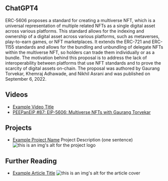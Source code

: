 ## ChatGPT4

ERC-5606 proposes a standard for creating a multiverse NFT, which is a universal representation of multiple related NFTs as a single digital asset across various platforms. This standard allows for the indexing and ownership of a digital asset across various platforms, such as metaverses, play-to-earn games, or NFT marketplaces. It extends the ERC-721 and ERC-1155 standards and allows for the bundling and unbundling of delegate NFTs within the multiverse NFT, so holders can trade them individually or as a bundle. The motivation behind this proposal is to address the lack of interoperability between platforms that use NFT standards and to prove the scarcity of digital assets on-chain. The proposal was authored by Gaurang Torvekar, Khemraj Adhawade, and Nikhil Asrani and was published on September 6, 2022.

## Videos

- [Example Video Title](https://www.youtube.com/watch?v=TDGq4aeevgY)
- [PEEPanEIP #87: EIP-5606: Multiverse NFTs with Gaurang Torvekar](https://www.youtube.com/watch?v=PajykC_RV9Q&list=PL4cwHXAawZxqu0PKKyMzG_3BJV_xZTi1F&index=26)

## Projects

- [Example Project Name](https://xxxx.xxx/xxxxx) Project Description (one sentence) ![this is an img's alt for the project logo](https://xxxx.xxx/project-logo.xxx)

## Further Reading

- [Example Article Title](https://xxxx.xxx/xxxxx) ![this is an img's alt for the article cover](https://xxxx.xxx/article-cover.xxx)
